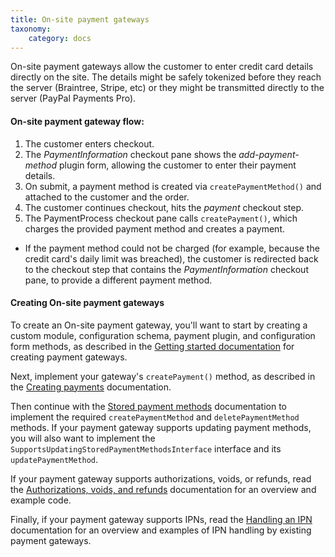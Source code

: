 ```yaml
---
title: On-site payment gateways
taxonomy:
    category: docs
---
```


On-site payment gateways allow the customer to enter credit card details directly on the site. The details might be safely tokenized before they reach the server (Braintree, Stripe, etc) or they might be transmitted directly to the server (PayPal Payments Pro).

#### On-site payment gateway flow:
 1. The customer enters checkout.
 2. The *PaymentInformation* checkout pane shows the *add-payment-method* plugin form, allowing the customer to enter their payment details.
 3. On submit, a payment method is created via `createPaymentMethod()` and attached to the customer and the order.
 4. The customer continues checkout, hits the *payment* checkout step.
 5. The PaymentProcess checkout pane calls `createPayment()`, which charges the provided payment method and creates a payment.

- If the payment method could not be charged (for example, because the credit card's daily limit was breached), the customer is redirected back to the checkout step that contains the *PaymentInformation* checkout pane, to provide a different payment method.

#### Creating On-site payment gateways
To create an On-site payment gateway, you'll want to start by creating a custom module, configuration schema, payment plugin, and configuration form methods, as described in the [Getting started documentation](../01.getting-started) for creating payment gateways.

Next, implement your gateway's `createPayment()` method, as described in the [Creating payments](01.creating-payments) documentation.

Then continue with the [Stored payment methods](02.stored-payment-methods) documentation to implement the required `createPaymentMethod` and `deletePaymentMethod` methods. If your payment gateway supports updating payment methods, you will also want to implement the `SupportsUpdatingStoredPaymentMethodsInterface` interface and its `updatePaymentMethod`.

If your payment gateway supports authorizations, voids, or refunds, read the [Authorizations, voids, and refunds](03.authorizations-voids-refunds) documentation for an overview and example code.

Finally, if your payment gateway supports IPNs, read the [Handling an IPN](04.handling-ipn) documentation for an overview and examples of IPN handling by existing payment gateways.
